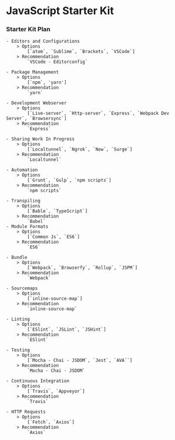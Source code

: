 # JavaScript Starter Kit

### Starter Kit Plan

	- Editors and Configurations
		> Options
			[`atom`, `Sublime`, `Brackets`, `VSCode`]
		> Recommendation
            `VSCode - Editorconfig`

    - Package Management
        > Options
            [`npm`, 'yarn']
        > Recommendation
            `yarn`

    - Development Webserver
        > Options
            [`Live-server`, `Http-server`, `Express`, `Webpack Dev Server`, `Browsersync`]
        > Recommendation
            `Express`

    - Sharing Work In Progress
        > Options
            [`Localtunnel`, `Ngrok`, `Now`, `Surge`]
        > Recommendation
            `Localtunnel`

    - Automation
        > Options
            [`Grunt`, `Gulp`, `npm scripts`]
        > Recommendation
            `npm scripts`

    - Transpiling
        > Options
            [`Bable`, `TypeScript`]
        > Recommendation
            `Babel`
    - Module Formats
        > Options
            [`Common Js`, `ES6`]
        > Recommendation
            `ES6`

    - Bundle
        > Options
            [`Webpack`, `Browserfy`, `Rollup`, `JSPM`]
        > Recommendation
            `Webpack`
	
    - Sourcemaps
        > Options
            [`inline-source-map`]
        > Recommendation
            `inline-source-map`

    - Linting
        > Options
            [`ESlint`, `JSLint`, `JSHint`]
        > Recommendation
            `ESlint`
    
    - Testing
        > Options
            [`Mocha - Chai - JSDOM`, `Jest`, `AVA``]
        > Recommendation
            `Mocha - Chai - JSDOM`
    
    - Continuous Integration
        > Options
            [`Travis`, `Appveyor`]
        > Recommendation
            `Travis`

    - HTTP Requests
        > Options
            [`Fetch`, `Axios`]
        > Recommendation
            `Axios`
    